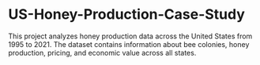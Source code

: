 # US-Honey-Production-Case-Study
This project analyzes honey production data across the United States from 1995 to 2021. The dataset contains information about bee colonies, honey production, pricing, and economic value across all states.
